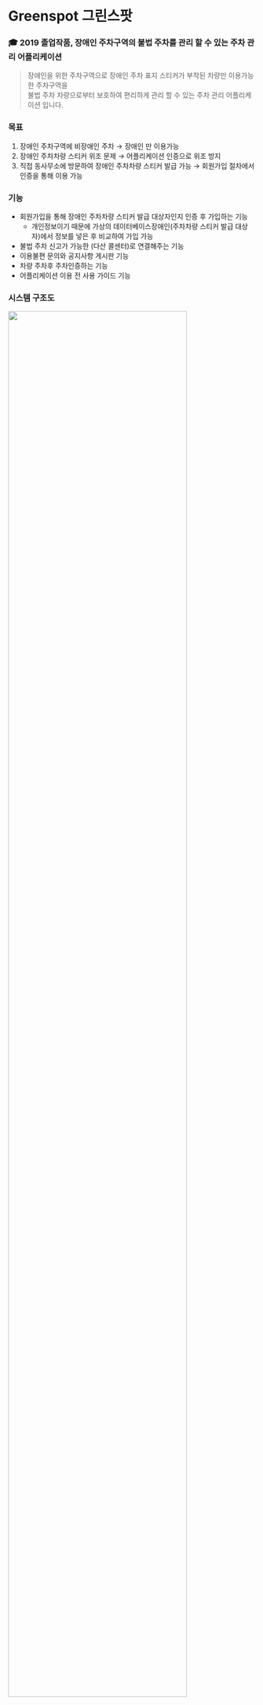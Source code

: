 # Greenspot 그린스팟
### 🎓 2019 졸업작품, 장애인 주차구역의 불법 주차를 관리 할 수 있는 주차 관리 어플리케이션

> 장애인을 위한 주차구역으로 장애인 주차 표지 스티커가 부착된 차량만 이용가능한 주차구역을   
  불법 주차 차량으로부터 보호하여 편리하게 관리 할 수 있는 주차 관리 어플리케이션 입니다.
  
### 목표
1. 장애인 주차구역에 비장애인 주차 → 장애인 만 이용가능
2. 장애인 주차차량 스티커 위조 문제 → 어플리케이션 인증으로 위조 방지
3. 직접 동사무소에 방문하여 장애인 주차차량 스티커 발급 가능 → 회원가입 절차에서 인증을 통해 이용 가능

### 기능
 - 회원가입을 통해 장애인 주차차량 스티커 발급 대상자인지 인증 후 가입하는 기능
     + 개인정보이기 때문에 가상의 데이터베이스장애인(주차차량 스티커 발급 대상자)에서 정보를 넣은 후 비교하여 가입 가능 
 - 불법 주차 신고가 가능한 (다산 콜센터)로 연결해주는 기능
 - 이용불편 문의와 공지사항 게시판 기능
 - 차량 주차후 주차인증하는 기능
 - 어플리케이션 이용 전 사용 가이드 기능

### 시스템 구조도
<!--![시스템구조도](https://user-images.githubusercontent.com/62095517/88177948-96fa3f80-cc64-11ea-9555-b9423dc49b0a.PNG)-->
<img src = "https://user-images.githubusercontent.com/62095517/88177948-96fa3f80-cc64-11ea-9555-b9423dc49b0a.PNG" width="85%">

### UI/UX
<div>
<img src = "https://user-images.githubusercontent.com/62095517/88179770-59e37c80-cc67-11ea-9683-35bdd8e5b944.png" width="23%">
<img src = "https://user-images.githubusercontent.com/62095517/88179884-7bdcff00-cc67-11ea-810b-700cb001542c.png" width="23%">
<img src = "https://user-images.githubusercontent.com/62095517/88179918-88f9ee00-cc67-11ea-950b-3b4572b19add.png" width="23%">
<img src = "https://user-images.githubusercontent.com/62095517/88179939-9020fc00-cc67-11ea-8da7-f746fd216819.png" width="23%">
 </div>

